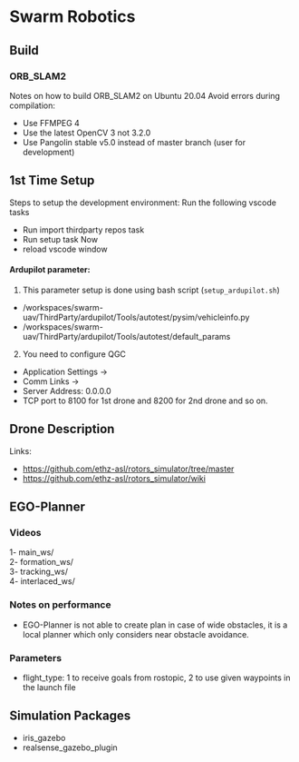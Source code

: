 # Swarm Robotics
## Build
### ORB_SLAM2
Notes on how to build ORB_SLAM2 on Ubuntu 20.04
Avoid errors during compilation:
- Use FFMPEG 4
- Use the latest OpenCV 3 not 3.2.0
- Use Pangolin stable v5.0 instead of master branch (user for development)


## 1st Time Setup
Steps to setup the development environment:
Run the following vscode tasks
- Run import thirdparty repos task
- Run setup task
Now
- reload vscode window

#### Ardupilot parameter:
1. This parameter setup is done using bash script (`setup_ardupilot.sh`)
- /workspaces/swarm-uav/ThirdParty/ardupilot/Tools/autotest/pysim/vehicleinfo.py 
- /workspaces/swarm-uav/ThirdParty/ardupilot/Tools/autotest/default_params
2. You need to configure QGC
- Application Settings -> 
- Comm Links -> 
- Server Address: 0.0.0.0
- TCP port to 8100 for 1st drone and 8200 for 2nd drone and so on.

## Drone Description
Links:
- https://github.com/ethz-asl/rotors_simulator/tree/master 
- https://github.com/ethz-asl/rotors_simulator/wiki

## EGO-Planner
### Videos
1- main_ws/  
2- formation_ws/  
3- tracking_ws/  
4- interlaced_ws/  
### Notes on performance
- EGO-Planner is not able to create plan in case of wide obstacles, it is a local planner which only considers near obstacle avoidance.
### Parameters
- flight_type: 1 to receive goals from rostopic, 2 to use given waypoints in the launch file

## Simulation Packages
- iris_gazebo
- realsense_gazebo_plugin
